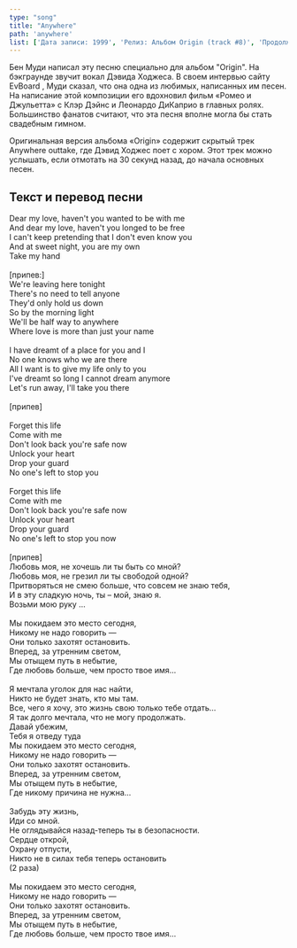 ```yaml
---
type: "song"
title: "Anywhere"
path: 'anywhere'
list: ['Дата записи: 1999', 'Релиз: Альбом Origin (track #8)', 'Продолжительность: 6:03']
---
```


Бен Муди написал эту песню специально для альбом "Origin". На бэкграунде звучит вокал Дэвида Ходжеса. В своем интервью сайту EvBoard , Муди сказал, что она одна из любимых, написанных им песен. На написание этой композиции его вдохновил фильм «Ромео и Джульетта» с Клэр Дэйнс и Леонардо ДиКаприо в главных ролях. Большинство фанатов считают, что эта песня вполне могла бы стать свадебным гимном.

Оригинальная версия альбома «Origin» содержит скрытый трек Anywhere outtake, где Дэвид Ходжес поет с хором. Этот трек можно услышать, если отмотать на 30 секунд назад, до начала основных песен.

## <i class="fas fa-dove"></i> Текст и перевод песни

<div class="song-wrap">

<div class="song-lyric">
 Dear my love, haven't you wanted to be with me
 <br/>
 And dear my love, haven't you longed to be free
 <br/>
 I can't keep pretending that I don't even know you
 <br/>
 And at sweet night, you are my own
 <br/>
 Take my hand
 <br/>
 <br/>
 [припев:]
 <br/>
 We're leaving here tonight
 <br/>
 There's no need to tell anyone
 <br/>
 They'd only hold us down
 <br/>
 So by the morning light
 <br/>
 We'll be half way to anywhere
 <br/>
 Where love is more than just your name
 <br/>
 <br/>
 I have dreamt of a place for you and I
 <br/>
 No one knows who we are there
 <br/>
 All I want is to give my life only to you
 <br/>
 I've dreamt so long I cannot dream anymore
 <br/>
 Let's run away, I'll take you there
 <br/>
 <br/>
 [припев]
 <br/>
 <br/>
 Forget this life
 <br/>
 Come with me
 <br/>
 Don't look back you're safe now
 <br/>
 Unlock your heart
 <br/>
 Drop your guard
 <br/>
 No one's left to stop you
 <br/>
 <br/>
 Forget this life
 <br/>
 Come with me
 <br/>
 Don't look back you're safe now
 <br/>
 Unlock your heart
 <br/>
 Drop your guard
 <br/>
 No one's left to stop you now
 <br/>
 <br/>
 [припев]
</div>


<div class="song-lyric">
 Любовь моя, не хочешь ли ты быть со мной?
 <br/>
 Любовь моя, не грезил ли ты свободой одной?
 <br/>
 Притворяться не смею больше, что совсем не знаю тебя,
 <br/>
 И в эту сладкую ночь, ты – мой, знаю я.
 <br/>
 Возьми мою руку …
 <br/>
 <br/>
 Мы покидаем это место сегодня,
 <br/>
 Никому не надо говорить —
 <br/>
 Они только захотят остановить.
 <br/>
 Вперед, за утренним светом,
 <br/>
 Мы отыщем путь в небытие,
 <br/>
 Где любовь больше, чем просто твое имя…
 <br/>
 <br/>
 Я мечтала уголок для нас найти,
 <br/>
 Никто не будет знать, кто мы там.
 <br/>
 Все, чего я хочу, это жизнь свою только тебе отдать…
 <br/>
 Я так долго мечтала, что не могу продолжать.
 <br/>
 Давай убежим,
 <br/>
 Тебя я отведу туда
 <br/>
 Мы покидаем это место сегодня,
 <br/>
 Никому не надо говорить —
 <br/>
 Они только захотят остановить.
 <br/>
 Вперед, за утренним светом,
 <br/>
 Мы отыщем путь в небытие,
 <br/>
 Где никому причина не нужна…
 <br/>
 <br/>
 Забудь эту жизнь,
 <br/>
 Иди со мной.
 <br/>
 Не оглядывайся назад-теперь ты в безопасности.
 <br/>
 Сердце открой,
 <br/>
 Охрану отпусти,
 <br/>
 Никто не в силах тебя теперь остановить
 <br/>
 (2 раза)
 <br/>
 <br/>
 Мы покидаем это место сегодня,
 <br/>
 Никому не надо говорить —
 <br/>
 Они только захотят остановить.
 <br/>
 Вперед, за утренним светом,
 <br/>
 Мы отыщем путь в небытие,
 <br/>
 Где любовь больше, чем просто твое имя…
</div>


</div>



